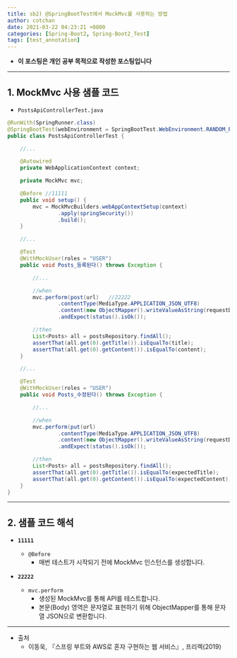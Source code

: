 ```yaml
---
title: sb2) @SpringBootTest에서 MockMvc를 사용하는 방법
author: cotchan 
date: 2021-03-22 04:23:21 +0800 
categories: [Spring-Boot2, Spring-Boot2_Test]
tags: [test_annotation] 
---
```


+ **이 포스팅은 개인 공부 목적으로 작성한 포스팅입니다**

---

## 1. MockMvc 사용 샘플 코드

+ `PostsApiControllerTest.java`

```java
@RunWith(SpringRunner.class)
@SpringBootTest(webEnvironment = SpringBootTest.WebEnvironment.RANDOM_PORT)
public class PostsApiControllerTest {

    //...

    @Autowired
    private WebApplicationContext context;

    private MockMvc mvc;

    @Before //11111
    public void setup() {
        mvc = MockMvcBuilders.webAppContextSetup(context)
                .apply(springSecurity())
                .build();
    }

    //...

    @Test
    @WithMockUser(roles = "USER")
    public void Posts_등록된다() throws Exception {

        //...

        //when
        mvc.perform(post(url)   //22222
                .contentType(MediaType.APPLICATION_JSON_UTF8)
                .content(new ObjectMapper().writeValueAsString(requestDto)))
                .andExpect(status().isOk());

        //then
        List<Posts> all = postsRepository.findAll();
        assertThat(all.get(0).getTitle()).isEqualTo(title);
        assertThat(all.get(0).getContent()).isEqualTo(content);
    }

    //...

    @Test
    @WithMockUser(roles = "USER")
    public void Posts_수정된다() throws Exception {

        //...

        //when
        mvc.perform(put(url)
                .contentType(MediaType.APPLICATION_JSON_UTF8)
                .content(new ObjectMapper().writeValueAsString(requestDto)))
                .andExpect(status().isOk());

        //then
        List<Posts> all = postsRepository.findAll();
        assertThat(all.get(0).getTitle()).isEqualTo(expectedTitle);
        assertThat(all.get(0).getContent()).isEqualTo(expectedContent);
    }
}
```

---

## 2. 샘플 코드 해석

+ **`11111`**
  + `@Before`
    + 매번 테스트가 시작되기 전에 MockMvc 인스턴스를 생성합니다.

+ **`22222`**
  + `mvc.perform`
    + 생성된 MockMvc를 통해 API를 테스트합니다.
    + 본문(Body) 영역은 문자열로 표현하기 위해 ObjectMapper를 통해 문자열 JSON으로 변환합니다.


---

+ 출처
  + 이동욱, 『스프링 부트와 AWS로 혼자 구현하는 웹 서비스』, 프리렉(2019) 
